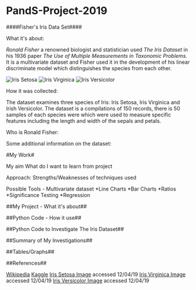 # PandS-Project-2019
####Fisher's Iris Data Set####

What it's about:

*Ronald Fisher* a renowned biologist and statistician used *The Iris Dataset* in his 1936 paper *The Use of Multiple Measurements in Taxonomic Problems*. It is a multivariate dataset and Fisher used it in the development of his linear discriminate model which distinguishes the species from each other. 

![Iris Setosa](Iris_setosa.jpg)
![Iris Virginica](Iris_virginica.jpg)
![Iris Versicolor](Iris_versicolor.jpg)


How it was collected:

The dataset examines three species of Iris: Iris Setosa, Iris Virginica and Irish Versicolor. The dataset is a compilations of 150 records, there is 50 samples of each species were which were used to measure specific features including the length and width of the sepals and petals. 


Who is Ronald Fisher:


Some additional information on the dataset:

#My Work#

My aim
What do I want to learn from project

Approach:
Strengths/Weaknesses of techniques used

Possible Tools - Multivariate dataset
*Line Charts
*Bar Charts
*Ratios
*Significance Testing
*Regression

##My Project - What it's about##

##Python Code - How it use##


##Python Code to Investigate The Iris Dataset##


##Summary of My Investigations##


##Tables/Graphs##


##References##

[Wikipedia](https://en.wikipedia.org/wiki/Iris_flower_data_set)
[Kaggle](https://www.kaggle.com/uciml/iris)
[Iris Setosa Image](https://en.wikipedia.org/wiki/Iris_setosa) accessed 12/04/19
[Iris Virginica Image](https://en.wikipedia.org/wiki/Iris_virginica) accessed 12/04/19
[Iris Versicolor Image](https://en.wikipedia.org/wiki/Iris_versicolor) accessed 12/04/19
